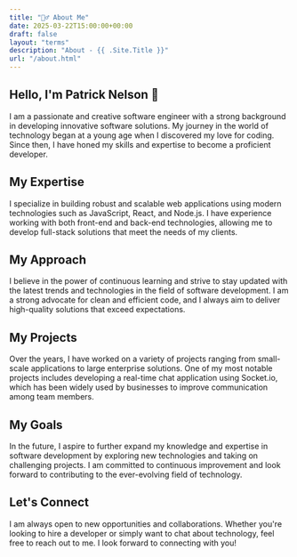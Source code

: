 ```yaml
---
title: "🙋‍♂️ About Me"
date: 2025-03-22T15:00:00+00:00
draft: false
layout: "terms"
description: "About - {{ .Site.Title }}"
url: "/about.html"
---
```


## Hello, I'm Patrick Nelson 👋
I am a passionate and creative software engineer with a strong background in developing innovative software solutions. My journey in the world of technology began at a young age when I discovered my love for coding. Since then, I have honed my skills and expertise to become a proficient developer.

## My Expertise
I specialize in building robust and scalable web applications using modern technologies such as JavaScript, React, and Node.js. I have experience working with both front-end and back-end technologies, allowing me to develop full-stack solutions that meet the needs of my clients.

## My Approach
I believe in the power of continuous learning and strive to stay updated with the latest trends and technologies in the field of software development. I am a strong advocate for clean and efficient code, and I always aim to deliver high-quality solutions that exceed expectations.

## My Projects
Over the years, I have worked on a variety of projects ranging from small-scale applications to large enterprise solutions. One of my most notable projects includes developing a real-time chat application using Socket.io, which has been widely used by businesses to improve communication among team members.

## My Goals
In the future, I aspire to further expand my knowledge and expertise in software development by exploring new technologies and taking on challenging projects. I am committed to continuous improvement and look forward to contributing to the ever-evolving field of technology.

## Let's Connect
I am always open to new opportunities and collaborations. Whether you're looking to hire a developer or simply want to chat about technology, feel free to reach out to me. I look forward to connecting with you!